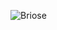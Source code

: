 ![Briose](https://github.com/Razvanix445/Database-Management-Systems/assets/123154899/5515dd04-d5d1-498d-83a8-49062f690eb1)
